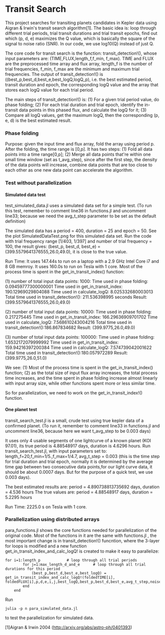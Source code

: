 
# Transit Search

This project searches for transiting planets candidates in Kepler data using Aigran & Irwin's transit search algorithm[1]. The basic idea is: loop through different trial periods, trial transit durations and trial transit epochs, find out which (p, d, e) maximizes the Q value, which is basically the square of the signal to noise ratio (SNR). In our code, we use log10(Q) instead of just Q.  

The core code for transit search is the function: transit_detection!(), whose input parameters are: (TIME,FLUX,length_f,f_min, f_max). TIME and FLUX are the preprocessed time array and flux array, length_f is the number of trial frequencies, f_min, f_max are the minimum and maximum trial frequencies. The output of transit_detection!() is ((best_p,best_d,best_e,best_logQ,logQ_p), i.e. the best estimated period, transit duration and epoch, the corresponding logQ value and the array that stores each logQ value for each trial period.

The main steps of transit_detection!() is: (1) For a given trial period value, do phase folding; (2) For each trial duration and trial epoch, identify the in-transit data points in this phased flux, and calculate the logQ for it; (3) Compare all logQ values, get the maximum logQ, then the corresponding (p, e, d) is the best estimated result.

### Phase folding

Purpose: given the input time and flux array, fold the array using period p. After the folding, the time range is [0,p]. It has two steps: (1) Fold all data points into a time range[0,p]; (2) Merge all data points that're within one small time window (set as t_avg_step), since after the first step, the density of the data points will increase, combine data points that are too close to each other as one new data point can accelerate the algorithm.

### Test without parallelization

#### Simulated data test

test_simulated_data.jl uses a simulated data set for a simple test. (To run this test, remember to comment line36 in functions.jl and uncomment line33; because we need the avg_t_step parameter to be set as the default definition)

The simulated data has a period = 400, duration = 25 and epoch = 50. See the plot SimulatedDataTest.png for this simulated data set.
Run the code with trial frequency range [1/403, 1/397] and number of trial frequency = 100, the result gives: (best_p, best_d, best_e) = (399.5579641376555,26.0,49.0), it is close to the true value.

Run Time: It uses 147.44s to run on a laptop with a 2.9 GHz Intel Core i7 and 8 GB memroy. It uses 160.0s to run on Tesla with 1 core. Most of the process time is spent in the get_in_transit_index() function:

(1) number of total input data points: 1000:
Time used in phase folding: 0.09459777300000001
Time used in get_in_transit_index: 190.12969029804088
Time used in calculate_logQ: 8.025332680003013
Total time used in transit_detection!(): 211.536398995 seconds
Result: (399.5579641376555,26.0,49.0)

(2) number of total input data points: 10000:
Time used in phase folding: 0.217275445
Time used in get_in_transit_index: 166.29636909701702
Time used in calculate_logQ: 7.568610243004216
Total time used in transit_detection!():186.867834682
Result: (399.9775,26.0,49.0)

(3) number of total input data points: 100000:
Time used in phase folding: 1.6532172079999992
Time used in get_in_transit_index: 159.94216397200384
Time used in calculate_logQ: 7.574739042001622
Total time used in transit_detection!():180.057972289
Result: (399.9775,26.0,51.0)

We see: (1) Most of the process time is spent in the get_in_transit_index() function;
(2) as the total size of input flux array increases, the total process time increases, and the time spent in phase folding increase almost linearly with input array size, while other functions spent more or less similar time.

So for parallelization, we need to work on the get_in_transit_index!() function.

#### One planet test

transit_search_test.jl is a small, crude test using true kepler data of a confirmed planet.	(To run it, remember to comment line33 in functions.jl and uncomment line36, because here we want t_avg_step to be 0.003 days)

It uses only 4 usable segments of one lightcurve of a known planet (KOI 97.01), its true period is 4.88548917 days, duration is 4.6296 hours. Run transit_search_test.jl, with input parameters set to: length_f=20,f_min=1/5.,f_max=1/4.7, avg_t_step = 0.003 (this is the time step for trial duration and trial epoch, normally it is determined by the average time gap between two consecutive data points,for our light curve data, it should be about 0.0007 days. But for the purpose of a quick test, we use 0.003 days). 

The best estimated results are: period = 4.890738813735692 days, duration = 4.536 hours
The true values are: period = 4.88548917 days, duration = 5.2295 hours

Run Time: 2225.0 s on Tesla with 1 core.


### Parallelization using distributed arrays

para_functions.jl shows the core functions needed for parallelization of the original code. Most of the functions in it are the same with functions.jl , the most important change is in transit_detection!() funcntion, where the 3-layer for loops is modified and a new function get_in_transit_index_and_calc_logQ! is created to make it easy to parallelize:
```
for i=1:length_p            # loop through all trial periods
        for j=1:max_length_d_and_e      # loop through all trial durations for this period
            (best_p,best_d,best_e,best_logQ) = get_in_transit_index_and_calc_logQ!(foldedTIME[i], foldedFLUX[i],p,d,e,i,j,best_logQ,best_p,best_d,best_e,avg_t_step,noise)
        end
    end
```

Run 
```
julia -p n para_simulated_data.jl 
```
to test the parallelization for simulated data.


[1]Aigran & Irwin 2004 (http://arxiv.org/abs/astro-ph/0401393)
